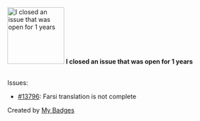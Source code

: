 <img src="https://github.com/my-badges/my-badges/blob/master/src/all-badges/old-issue/old-issue-1.png?raw=true" alt="I closed an issue that was open for 1 years" title="I closed an issue that was open for 1 years" width="128">
<strong>I closed an issue that was open for 1 years</strong>
<br><br>

Issues:

- <a href="https://github.com/MetaMask/metamask-extension/issues/13796">#13796</a>: Farsi translation is not complete


Created by <a href="https://github.com/my-badges/my-badges">My Badges</a>